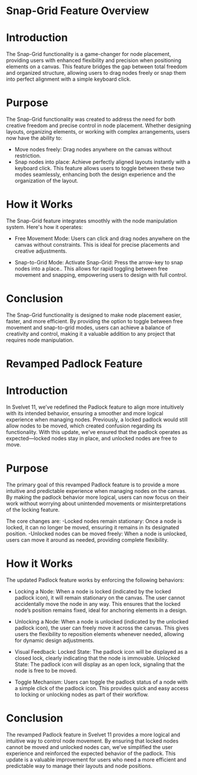 # Snap-Grid Feature Overview
# Introduction
The Snap-Grid functionality is a game-changer for node placement, providing users with enhanced flexibility and precision when positioning elements on a canvas. This feature bridges the gap between total freedom and organized structure, allowing users to drag nodes freely or snap them into perfect alignment with a simple keyboard click.

# Purpose
The Snap-Grid functionality was created to address the need for both creative freedom and precise control in node placement. Whether designing layouts, organizing elements, or working with complex arrangements, users now have the ability to:
- Move nodes freely: Drag nodes anywhere on the canvas without restriction.
- Snap nodes into place: Achieve perfectly aligned layouts instantly with a keyboard click.
This feature allows users to toggle between these two modes seamlessly, enhancing both the design experience and the organization of the layout.

# How it Works
The Snap-Grid feature integrates smoothly with the node manipulation system. Here's how it operates:
- Free Movement Mode:
Users can click and drag nodes anywhere on the canvas without constraints. This is ideal for precise placements and creative adjustments.

- Snap-to-Grid Mode:
Activate Snap-Grid: Press the arrow-key to snap nodes into a place..
This allows for rapid toggling between free movement and snapping, empowering users to design with full control.


# Conclusion
The Snap-Grid functionality is designed to make node placement easier, faster, and more efficient. By providing the option to toggle between free movement and snap-to-grid modes, users can achieve a balance of creativity and control, making it a valuable addition to any project that requires node manipulation.


# Revamped Padlock Feature
# Introduction
In Svelvet 11, we’ve redefined the Padlock feature to align more intuitively with its intended behavior, ensuring a smoother and more logical experience when managing nodes. Previously, a locked padlock would still allow nodes to be moved, which created confusion regarding its functionality. With this update, we’ve ensured that the padlock operates as expected—locked nodes stay in place, and unlocked nodes are free to move.

# Purpose
The primary goal of this revamped Padlock feature is to provide a more intuitive and predictable experience when managing nodes on the canvas. By making the padlock behavior more logical, users can now focus on their work without worrying about unintended movements or misinterpretations of the locking feature.

The core changes are:
-Locked nodes remain stationary: Once a node is locked, it can no longer be moved, ensuring it remains in its designated position.
-Unlocked nodes can be moved freely: When a node is unlocked, users can move it around as needed, providing complete flexibility.

# How it Works
The updated Padlock feature works by enforcing the following behaviors:

- Locking a Node:
When a node is locked (indicated by the locked padlock icon), it will remain stationary on the canvas.
The user cannot accidentally move the node in any way. This ensures that the locked node’s position remains fixed, ideal for anchoring elements in a design.

- Unlocking a Node:
When a node is unlocked (indicated by the unlocked padlock icon), the user can freely move it across the canvas.
This gives users the flexibility to reposition elements whenever needed, allowing for dynamic design adjustments.


- Visual Feedback:
Locked State: The padlock icon will be displayed as a closed lock, clearly indicating that the node is immovable.
Unlocked State: The padlock icon will display as an open lock, signaling that the node is free to be moved.


- Toggle Mechanism:
Users can toggle the padlock status of a node with a simple click of the padlock icon. This provides quick and easy access to locking or unlocking nodes as part of their workflow.


# Conclusion
The revamped Padlock feature in Svelvet 11 provides a more logical and intuitive way to control node movement. By ensuring that locked nodes cannot be moved and unlocked nodes can, we’ve simplified the user experience and reinforced the expected behavior of the padlock. This update is a valuable improvement for users who need a more efficient and predictable way to manage their layouts and node positions.

